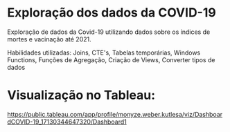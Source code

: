 # Exploração dos dados da COVID-19 

Exploração de dados da Covid-19 utilizando dados sobre os índices de mortes e vacinação até 2021.

Habilidades utilizadas: Joins, CTE's, Tabelas temporárias, Windows Functions, Funções de Agregação, Criação de Views, Converter tipos de dados

# Visualização no Tableau: 

https://public.tableau.com/app/profile/monyze.weber.kutlesa/viz/DashboardCOVID-19_17130344647320/Dashboard1
